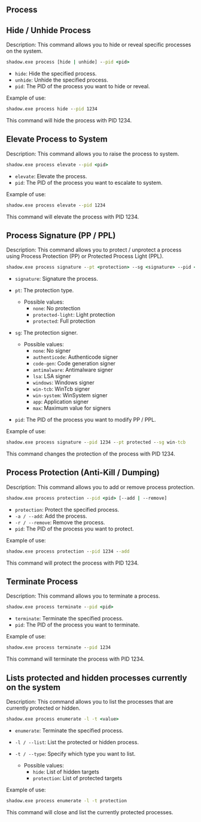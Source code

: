 ## Process

## Hide / Unhide Process

Description:
This command allows you to hide or reveal specific processes on the system.

```cmd
shadow.exe process [hide | unhide] --pid <pid>
```

* `hide`: Hide the specified process.
* `unhide`: Unhide the specified process.
* `pid`: The PID of the process you want to hide or reveal.

Example of use:

```cmd
shadow.exe process hide --pid 1234
```

This command will hide the process with PID 1234.


## Elevate Process to System

Description:
This command allows you to raise the process to system.

```cmd
shadow.exe process elevate --pid <pid>
```

* `elevate`: Elevate the process.
* `pid`: The PID of the process you want to escalate to system.

Example of use:

```cmd
shadow.exe process elevate --pid 1234
```

This command will elevate the process with PID 1234.

## Process Signature (PP / PPL)

Description:
This command allows you to protect / unprotect a process using Process Protection (PP) or Protected Process Light (PPL).

```cmd
shadow.exe process signature --pt <protection> --sg <signature> --pid <pid>
```

* `signature`: Signature the process.
* `pt`: The protection type.
    * Possible values:
        - `none`:            No protection
        - `protected-light`: Light protection
        - `protected`:       Full protection

* `sg`: The protection signer.
    *   Possible values:
        - `none`:         No signer
        - `authenticode`: Authenticode signer
        - `code-gen`:     Code generation signer
        - `antimalware`:  Antimalware signer
        - `lsa`:          LSA signer
        - `windows`:      Windows signer
        - `win-tcb`:      WinTcb signer
        - `win-system`:   WinSystem signer
        - `app`:          Application signer
        - `max`:          Maximum value for signers

* `pid`: The PID of the process you want to modify PP / PPL.

Example of use:

```cmd
shadow.exe process signature --pid 1234 --pt protected --sg win-tcb
```

This command changes the protection of the process with PID 1234.

## Process Protection (Anti-Kill / Dumping)

Description:
This command allows you to add or remove process protection.

```cmd
shadow.exe process protection --pid <pid> [--add | --remove]
```

* `protection`: Protect the specified process.
* `-a / --add`: Add the process.
* `-r / --remove`: Remove the process.
* `pid`: The PID of the process you want to protect.

Example of use:

```cmd
shadow.exe process protection --pid 1234 --add
```

This command will protect the process with PID 1234.

## Terminate Process

Description:
This command allows you to terminate a process.

```cmd
shadow.exe process terminate --pid <pid>
```

* `terminate`: Terminate the specified process.
* `pid`: The PID of the process you want to terminate.

Example of use:

```cmd
shadow.exe process terminate --pid 1234
```

This command will terminate the process with PID 1234.

## Lists protected and hidden processes currently on the system

Description:
This command allows you to list the processes that are currently protected or hidden.

```cmd
shadow.exe process enumerate -l -t <value>
```

* `enumerate`: Terminate the specified process.
* `-l / --list`: List the protected or hidden process.
* `-t / --type`: Specify which type you want to list.

    *   Possible values:
        - `hide`:       List of hidden targets
        - `protection`: List of protected targets

Example of use:

```cmd
shadow.exe process enumerate -l -t protection
```

This command will close and list the currently protected processes.